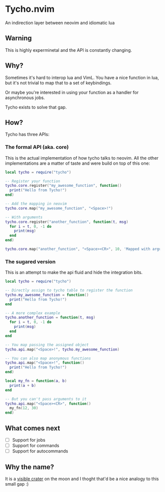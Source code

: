 # Tycho.nvim

An indirection layer between neovim and idiomatic lua

## Warning

This is highly experminetal and the API is constantly changing.

## Why?

Sometimes it's hard to interop lua and VimL. You have a nice function in lua,
but it's not trivial to map that to a set of keybindings.

Or maybe you're interested in using your function as a handler for asynchronous jobs.

Tycho exists to solve that gap.

## How?

Tycho has three APIs:

### The formal API (aka. core)

This is the actual implementation of how tycho talks to neovim.
All the other implementations are a matter of taste and were build on top of this one:
```lua
local tycho = require("tycho")

-- Register your function
tycho.core.register("my_awesome_function", function()
  print("Hello from Tycho!")
end)

-- Add the mapping in neovim
tycho.core.map("my_awesome_function", "<Space>!")

-- With arguments
tycho.core.register("another_function", function(t, msg)
  for i = t, 0, -1 do
    print(msg)
  end
end)

tycho.core.map("another_function", "<Space><CR>", 10, 'Mapped with arguments")

```

### The sugared version

This is an attempt to make the api fluid and hide the integration bits.
```lua
local tycho = require("tycho")

-- Directly assign to tycho table to register the function
tycho.my_awesome_function = function()
  print("Hello from Tycho!")
end

-- A more complex example
tycho.another_function = function(t, msg)
  for i = t, 0, -1 do
    print(msg)
  end
end

-- You map passing the assigned object
tycho.api.map("<Space>!", tycho.my_awesome_function)

-- You can also map anonymous functions
tycho.api.map("<Space>!", function()
  print("Hello from Tycho!")
end)

local my_fn = function(a, b)
  print(a + b)
end

-- But you can't pass arguments to it
tycho.api.map("<Space><CR>", function()
  my_fn(12, 30)
end)
```


## What comes next

- [ ] Support for jobs
- [ ] Support for commands
- [ ] Support for autocommands

## Why the name?

It is a [visible crater](https://upload.wikimedia.org/wikipedia/commons/e/ea/Lage_des_Mondkraters_Tycho.jpg) on the moon and I thoght that'd be a nice analogy to this small gap :)
